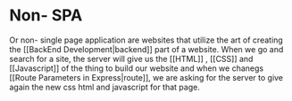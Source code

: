 # Non- SPA 
Or non- single page application are websites that utilize the art of creating the [[BackEnd Development|backend]] part of a website. When we go and search for  a site, the server will give us the [[HTML]] , [[CSS]] and [[Javascript]] of the thing to build our website and when we chanegs [[Route Parameters in Express|route]], we are asking for the server to give again the new css html and javascript for that page.




